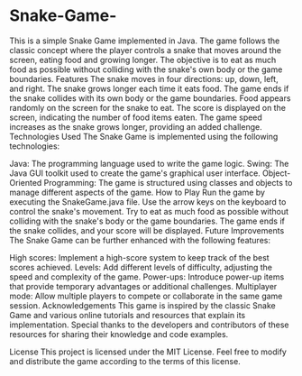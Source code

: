 # Snake-Game-
This is a simple Snake Game implemented in Java. The game follows the classic concept where the player controls a snake that moves around the screen, eating food and growing longer. The objective is to eat as much food as possible without colliding with the snake's own body or the game boundaries.
Features
The snake moves in four directions: up, down, left, and right.
The snake grows longer each time it eats food.
The game ends if the snake collides with its own body or the game boundaries.
Food appears randomly on the screen for the snake to eat.
The score is displayed on the screen, indicating the number of food items eaten.
The game speed increases as the snake grows longer, providing an added challenge.
Technologies Used
The Snake Game is implemented using the following technologies:

Java: The programming language used to write the game logic.
Swing: The Java GUI toolkit used to create the game's graphical user interface.
Object-Oriented Programming: The game is structured using classes and objects to manage different aspects of the game.
How to Play
Run the game by executing the SnakeGame.java file.
Use the arrow keys on the keyboard to control the snake's movement.
Try to eat as much food as possible without colliding with the snake's body or the game boundaries.
The game ends if the snake collides, and your score will be displayed.
Future Improvements
The Snake Game can be further enhanced with the following features:

High scores: Implement a high-score system to keep track of the best scores achieved.
Levels: Add different levels of difficulty, adjusting the speed and complexity of the game.
Power-ups: Introduce power-up items that provide temporary advantages or additional challenges.
Multiplayer mode: Allow multiple players to compete or collaborate in the same game session.
Acknowledgements
This game is inspired by the classic Snake Game and various online tutorials and resources that explain its implementation. Special thanks to the developers and contributors of these resources for sharing their knowledge and code examples.

License
This project is licensed under the MIT License. Feel free to modify and distribute the game according to the terms of this license.
